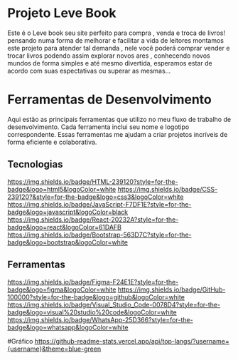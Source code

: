 # Projeto Leve Book
Este é o Leve book seu site perfeito para compra , venda e troca de livros!
pensando numa forma de melhorar e facilitar a vida de leitores montamos este projeto para atender tal demanda , nele você poderá comprar vender e trocar livros podendo assim explorar novos ares , conhecendo novos mundos de forma simples e até mesmo divertida,
esperamos estar de acordo com suas espectativas ou superar as mesmas...

# Ferramentas de Desenvolvimento

Aqui estão as principais ferramentas que utilizo no meu fluxo de trabalho de desenvolvimento. Cada ferramenta inclui seu nome e logotipo correspondente. Essas ferramentas me ajudam a criar projetos incríveis de forma eficiente e colaborativa.

## Tecnologias
https://img.shields.io/badge/HTML-239120?style=for-the-badge&logo=html5&logoColor=white
https://img.shields.io/badge/CSS-239120?&style=for-the-badge&logo=css3&logoColor=white
https://img.shields.io/badge/JavaScript-F7DF1E?style=for-the-badge&logo=javascript&logoColor=black
https://img.shields.io/badge/React-20232A?style=for-the-badge&logo=react&logoColor=61DAFB
https://img.shields.io/badge/Bootstrap-563D7C?style=for-the-badge&logo=bootstrap&logoColor=white


## Ferramentas
https://img.shields.io/badge/Figma-F24E1E?style=for-the-badge&logo=figma&logoColor=white
https://img.shields.io/badge/GitHub-100000?style=for-the-badge&logo=github&logoColor=white
https://img.shields.io/badge/Visual_Studio_Code-0078D4?style=for-the-badge&logo=visual%20studio%20code&logoColor=white
https://img.shields.io/badge/WhatsApp-25D366?style=for-the-badge&logo=whatsapp&logoColor=white



#Gráfico
https://github-readme-stats.vercel.app/api/top-langs/?username={username}&theme=blue-green
